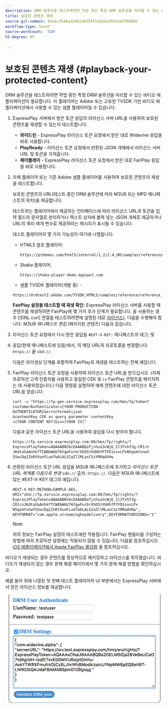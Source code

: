 ```yaml
---
description: DRM 솔루션을 테스트하려면 작업 중인 특정 DRM 솔루션을 처리할 수 있는 비디오 애플리케이션이 필요합니다. 이 플레이어는 Adobe 또는 고유한 TVSDK 기반 비디오 애플리케이션에서 사용할 수 있는 샘플 플레이어일 수 있습니다.
title: 보호된 콘텐츠 재생
source-git-commit: 02ebc3548a254b2a6554f1ab34afbb3ea5f09bb8
workflow-type: tm+mt
source-wordcount: '550'
ht-degree: 0%

---
```


# 보호된 콘텐츠 재생 {#playback-your-protected-content}

DRM 솔루션을 테스트하려면 작업 중인 특정 DRM 솔루션을 처리할 수 있는 비디오 애플리케이션이 필요합니다. 이 플레이어는 Adobe 또는 고유한 TVSDK 기반 비디오 애플리케이션에서 사용할 수 있는 샘플 플레이어일 수 있습니다.

1. ExpressPlay 서버에서 받은 토큰 응답의 라이선스 서버 URL을 사용하여 보호된 콘텐츠를 재생할 수 있는지 테스트합니다.

   * **와이드빈** - ExpressPlay 라이선스 토큰 요청에서 받은 대로 Widevine 응답을 바로 사용합니다.
   * **PlayReady** - 라이선스 토큰 요청에서 반환된 JSON 개체에서 라이선스 서버 URL 및 토큰을 가져옵니다.
   * **페어플레이** - ExpressPlay 라이선스 토큰 요청에서 받은 대로 FairPlay 응답을 바로 사용합니다.

1. 자체 플레이어 또는 기존 Adobe 샘플 플레이어를 사용하여 보호된 콘텐츠의 재생을 테스트합니다.

   보호된 콘텐츠의 URL(테스트 중인 DRM 솔루션에 따라 M3U8 또는 MPD 매니페스트의 위치)을 제공합니다.

   테스트하는 플레이어에서 제공하는 인터페이스에 따라 라이선스 URL과 토큰을 입력 필드의 문자열로 분리하거나 텍스트 상자에 붙여 넣는 JSON 개체로 제공하거나 URL의 쿼리 매개 변수로 제공하라는 메시지가 표시될 수 있습니다.

   테스트 플레이어의 몇 가지 가능성이 여기에 나열됩니다.

   * HTML5 참조 플레이어:

     ```
     https://ptdemos.com/html5/internal/1_2/2.4_GM/samples/reference/reference_player.html
     ```

   * Shaka 플레이어:

     ```
     https://shaka-player-demo.appspot.com
     ```

   * 샘플 TVSDK 플레이어(개발 중) -

   ```
   https://drmtest2.adobe.com/TVSDK_HTML5/samples/reference/reference_player.html
   ```

   **FairPlay 설정을 테스트할 때 재생 확인:** ExpressPlay 라이선스 서버를 사용할 때 콘텐츠를 재생하려면 FairPlay에 몇 가지 추가 단계가 필요합니다. 을 사용하는 경우 [!DNL curl] 연결을 테스트하려면에 설명된 대로 [라이선스](../../multi-drm-workflows/quick-start/handle-the-licensing.md)), 다음을 수행해야 합니다. *M3U8 매니페스트 편집* (패키지된 콘텐츠) 다음과 같습니다.

1. 라이선스 토큰 요청에서 다시 받은 응답을 `#EXT-X-KEY:` 매니페스트의 태그; 및
1. 응답(현재 매니페스트에 있음)에서, 의 해당 URL의 프로토콜을 변경합니다. `https://` 끝 `skd://`.

   다음은 라이센싱 단계를 포함하여 FairPlay로 재생을 테스트하는 전체 예입니다.

1. FairPlay 라이선스 토큰 요청을 사용하여 라이선스 토큰 URL을 받으십시오. (자체 프로덕션 고객 인증자를 사용하고 동일한 CEK 및 `iv` FairPlay 콘텐츠를 패키지하는 데 사용되었습니다.) 다음 명령을 실행하여 예제 컨텐츠에 대한 라이선스 토큰 URL을 얻습니다.

   ```
   curl -v "https://fp-gen.service.expressplay.com/hms/fp/token? 
   customerAuthenticator=[YOUR-PRODUCTION-AUTHENTICATOR]&errorFormat=json 
   &contentKey CEK as query parameter contentKey 
   =[YOUR CONTENT KEY]&iv=[YOUR IV]"
   ```

   다음과 같은 라이선스 토큰 URL을 사용하여 응답을 다시 받아야 합니다.

   ```
   https://fp.service.expressplay.com:80/hms/fp/rights/? 
   ExpressPlayToken=AQAAABNlKcEAAABQaTjshua3cWjG_Il3fvhf3g-CR1rn 
   JKdtaVaAnhkfTCW0bWAU76YgwForbrXhD5tXUHhfP7FD1svvLPxN5qomYsnwY 
   SSwcDq1ZnRtXunFLueTw6LAL52aZllMLasCSzYRMaAVHw 
   ```

1. 반환된 라이선스 토큰 URL 응답을 M3U8 매니페스트에 추가하고 *라이선스 토큰 URL 체계를 다음으로 변경* `sdk://` 출처: `https://`. 다음은 M3U8 매니페스트에 있는 #EXT-X-KEY 태그의 예입니다.

   ```
   #EXT-X-KEY:METHOD=SAMPLE-AES, 
   URI="skd://fp.service.expressplay.com:80/hms/fp/rights/? 
   ExpressPlayToken=AQAAABNlKcEAAABQaTjshua3cWjG_Il3fvhf3g- 
   CR1rnJKdtaVaAnhkfTCW0bWAU76YgwForbrXhD5tXUHhfP7FD1svvLPx 
   N5qomYsnwYSSwcDq1ZnRtXunFLueTw6LAL52aZllMLasCSzYRMaAVHw", 
   KEYFORMAT="com.apple.streamingkeydelivery",KEYFORMATVERSIONS="1"
   ```

   >[!NOTE]
   >
   >위의 정보는 FairPlay 설정의 테스트에만 적용됩니다. FairPlay 핸들러를 구성하는 방법에 따라 프로덕션 설정에는 적용되지 않을 수 있습니다. 다음을 참조하십시오 [iOS 애플리케이션에서 Apple FairPlay 활성화](../../../programming/tvsdk-3x-ios-prog/ios-3x-drm-content-security/ios-3x-apple-fairplay-tvsdk.md) 을 참조하십시오.

비디오가 재생되는 경우 콘텐츠를 정상적으로 패키징하고 라이선스를 취득했습니다. 비디오가 재생되지 않는 경우 문제 해결 페이지에서 몇 가지 문제 해결 방법을 확인하십시오.

<!--<a id="example_603D92A1F3924467B5D66EC862B8F59C"></a>-->

예를 들어 위에 나열된 첫 번째 테스트 플레이어의 UI 부분에서는 ExpressPlay 서버에서 얻은 라이선스 정보를 제공합니다.

<!--<a id="fig_zjy_q2c_rw"></a>-->

![](assets/sample-player-drm-settings-web.png)

